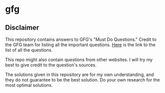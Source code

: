 # gfg

## Disclaimer
This repository contains answers to GFG's "Must Do Questions."
Credit to the GFG team for listing all the important questions.
[Here](https://www.geeksforgeeks.org/must-do-coding-questions-for-companies-like-amazon-microsoft-adobe/) is the link to the list of all the questions.

This repo might also contain questions from other websites.
I will try my best to give credit to the question's sources.

The solutions given in this repository are for my own understanding, and they do not guarantee to be the best solution.
Do your own research for the most optimal solutions.
